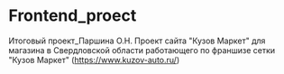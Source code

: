 # Frontend_proect
Итоговый проект_Паршина О.Н.
Проект сайта "Кузов Маркет" для магазина в Свердловской области работающего по франшизе сетки "Кузов Маркет" (https://www.kuzov-auto.ru/)
